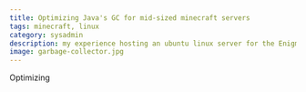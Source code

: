 ```yaml
---
title: Optimizing Java's GC for mid-sized minecraft servers
tags: minecraft, linux
category: sysadmin
description: my experience hosting an ubuntu linux server for the Enigma SMP
image: garbage-collector.jpg
---
```






Optimizing 